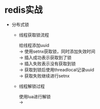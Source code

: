 # redis实战

- 分布式锁

  - 线程获取锁流程

    给线程添加uuid <br/>
    -> 使用setnx获取锁，同时添加失效时间 <br/>
    -> 插入成功表示获取到了锁 <br/>
    -> 插入失败表示没有获取到锁<br/>
    -> 获取到锁后使用threadlocal记录uuid<br/>
    -> 获取失败继续进行setnx
  - 线程解锁过程

    使用lua进行解锁 <br/>
    ->
